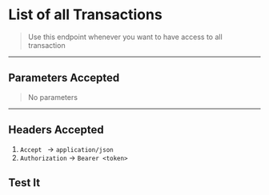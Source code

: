 # List of all Transactions

> Use this endpoint whenever you want to have access to all transaction

----


## Parameters Accepted

> No parameters

---
## Headers Accepted

1. `Accept ` -> `application/json`
2. `Authorization` -> `Bearer <token>`

## Test It

<larecipe-swagger endpoint="/api/transactions" default-method='get'></larecipe-swagger>